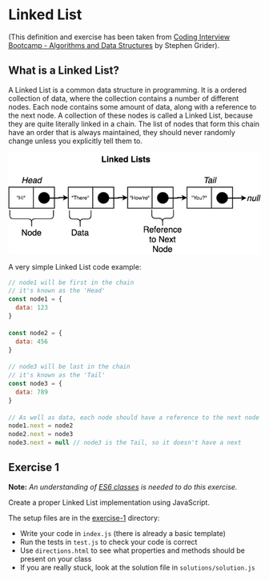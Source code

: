 # Linked List

(This definition and exercise has been taken from [Coding Interview Bootcamp - Algorithms and Data Structures](https://www.udemy.com/course/coding-interview-bootcamp-algorithms-and-data-structure) by Stephen Grider).

## What is a Linked List?

A Linked List is a common data structure in programming. It is a ordered collection of data, where the collection contains a number of different nodes. Each node contains some amount of data, along with a reference to the next node. A collection of these nodes is called a Linked List, because they are quite literally linked in a chain. The list of nodes that form this chain have an order that is always maintained, they should never randomly change unless you explicitly tell them to.

![](Linked-List.jpeg)

A very simple Linked List code example:

```js
// node1 will be first in the chain 
// it's known as the 'Head' 
const node1 = {
  data: 123  
}

const node2 = {
  data: 456
}

// node3 will be last in the chain 
// it's known as the 'Tail' 
const node3 = {
  data: 789
}

// As well as data, each node should have a reference to the next node in the chain
node1.next = node2
node2.next = node3
node3.next = null // node3 is the Tail, so it doesn't have a next 
```

## Exercise 1

**Note:** *An understanding of [ES6 classes](https://developer.mozilla.org/en-US/docs/Web/JavaScript/Reference/Classes) is needed to do this exercise.* 

Create a proper Linked List implementation using JavaScript. 

The setup files are in the [exercise-1](https://github.com/FACN7/interview-prep/tree/master/exercises/linked-list/exercise-1/) directory:
- Write your code in `index.js` (there is already a basic template)
- Run the tests in `test.js` to check your code is correct
- Use `directions.html` to see what properties and methods should be present on your class
- If you are really stuck, look at the solution file in `solutions/solution.js`